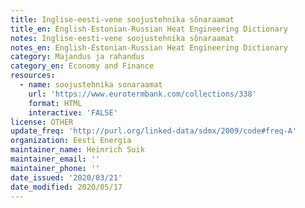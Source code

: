 ```yaml
---
title: Inglise-eesti-vene soojustehnika sõnaraamat
title_en: English-Estonian-Russian Heat Engineering Dictionary
notes: Inglise-eesti-vene soojustehnika sõnaraamat
notes_en: English-Estonian-Russian Heat Engineering Dictionary
category: Majandus ja rahandus
category_en: Economy and Finance
resources:
  - name: soojustehnika sonaraamat
    url: 'https://www.eurotermbank.com/collections/338'
    format: HTML
    interactive: 'FALSE'
license: OTHER
update_freq: 'http://purl.org/linked-data/sdmx/2009/code#freq-A'
organization: Eesti Energia
maintainer_name: Heinrich Suik
maintainer_email: ''
maintainer_phone: ''
date_issued: '2020/03/21'
date_modified: 2020/05/17
---
```


